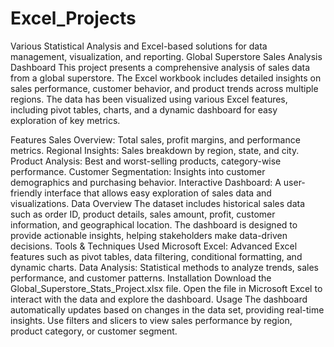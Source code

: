 # Excel_Projects
Various Statistical Analysis and Excel-based solutions for data management, visualization, and reporting.
Global Superstore Sales Analysis Dashboard
This project presents a comprehensive analysis of sales data from a global superstore. The Excel workbook includes detailed insights on sales performance, customer behavior, and product trends across multiple regions. The data has been visualized using various Excel features, including pivot tables, charts, and a dynamic dashboard for easy exploration of key metrics.

Features
Sales Overview: Total sales, profit margins, and performance metrics.
Regional Insights: Sales breakdown by region, state, and city.
Product Analysis: Best and worst-selling products, category-wise performance.
Customer Segmentation: Insights into customer demographics and purchasing behavior.
Interactive Dashboard: A user-friendly interface that allows easy exploration of sales data and visualizations.
Data Overview
The dataset includes historical sales data such as order ID, product details, sales amount, profit, customer information, and geographical location.
The dashboard is designed to provide actionable insights, helping stakeholders make data-driven decisions.
Tools & Techniques Used
Microsoft Excel: Advanced Excel features such as pivot tables, data filtering, conditional formatting, and dynamic charts.
Data Analysis: Statistical methods to analyze trends, sales performance, and customer patterns.
Installation
Download the Global_Superstore_Stats_Project.xlsx file.
Open the file in Microsoft Excel to interact with the data and explore the dashboard.
Usage
The dashboard automatically updates based on changes in the data set, providing real-time insights.
Use filters and slicers to view sales performance by region, product category, or customer segment.
